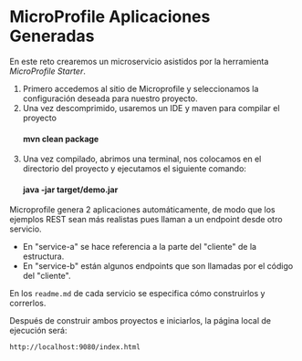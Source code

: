 # MicroProfile Aplicaciones Generadas

En este reto crearemos un microservicio asistidos por la herramienta *MicroProfile Starter*.
 
<ol type="1">
    <li>Primero accedemos al sitio de Microprofile y seleccionamos la configuración deseada para nuestro proyecto.</li>
    <li>Una vez descomprimido, usaremos un IDE y maven para compilar el proyecto <h4>mvn clean package</h4></li>
    <li>Una vez compilado, abrimos una terminal, nos colocamos en el directorio del proyecto y ejecutamos el siguiente comando:
    <h4>java -jar target/demo.jar</h4></li>
</ol>

Microprofile genera 2 aplicaciones automáticamente, de modo que los ejemplos REST sean más realistas
pues llaman a un endpoint desde otro servicio.

<ul>
    <li>En "service-a" se hace referencia a la parte del "cliente" de la estructura.
    <li>En "service-b" están algunos endpoints que son llamadas por el código del "cliente".
</ul>

En los `readme.md` de cada servicio se especifica cómo construirlos y correrlos.

Después de construir ambos proyectos e iniciarlos, la página local de ejecución será:

    http://localhost:9080/index.html
